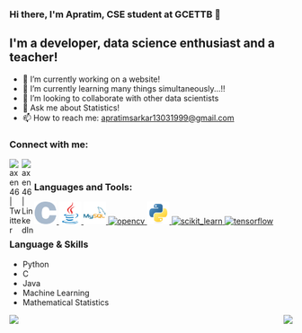 ### Hi there, I'm Apratim, CSE student at GCETTB 👋
## I'm a developer, data science enthusiast and a teacher!
<!--
**axen46/axen46** is a ✨ _special_ ✨ repository because its `README.md` (this file) appears on your GitHub profile.
- 🤔 I’m looking for help with ...
- - 📫 How to reach me: ...
- - 😄 Pronouns: ...
- - ⚡ Fun fact: ...
- - Here are some ideas to get you started:
-->

- 🔭 I’m currently working on a website!
- 🌱 I’m currently learning many things simultaneously...!!
- 👯 I’m looking to collaborate with other data scientists
- 💬 Ask me about Statistics!
- 📫 How to reach me: apratimsarkar13031999@gmail.com

### Connect with me:

[<img align="left" alt="axen46 | Twitter" width="22px" src="https://cdn.jsdelivr.net/npm/simple-icons@v3/icons/twitter.svg" />][twitter]
[<img align="left" alt="axen46 | LinkedIn" width="22px" src="https://cdn.jsdelivr.net/npm/simple-icons@v3/icons/linkedin.svg" />][linkedin]

<br />

</p>

<h3 align="left">Languages and Tools:</h3>
<p align="left"> <a href="https://www.cprogramming.com/" target="_blank"> <img src="https://raw.githubusercontent.com/devicons/devicon/master/icons/c/c-original.svg" alt="c" width="40" height="40"/> </a> <a href="https://www.java.com" target="_blank"> <img src="https://raw.githubusercontent.com/devicons/devicon/master/icons/java/java-original.svg" alt="java" width="40" height="40"/> </a> <a href="https://www.mysql.com/" target="_blank"> <img src="https://raw.githubusercontent.com/devicons/devicon/master/icons/mysql/mysql-original-wordmark.svg" alt="mysql" width="40" height="40"/> </a> <a href="https://opencv.org/" target="_blank"> <img src="https://www.vectorlogo.zone/logos/opencv/opencv-icon.svg" alt="opencv" width="40" height="40"/> </a> <a href="https://www.python.org" target="_blank"> <img src="https://raw.githubusercontent.com/devicons/devicon/master/icons/python/python-original.svg" alt="python" width="40" height="40"/> </a> <a href="https://scikit-learn.org/" target="_blank"> <img src="https://upload.wikimedia.org/wikipedia/commons/0/05/Scikit_learn_logo_small.svg" alt="scikit_learn" width="40" height="40"/> </a> <a href="https://www.tensorflow.org" target="_blank"> <img src="https://www.vectorlogo.zone/logos/tensorflow/tensorflow-icon.svg" alt="tensorflow" width="40" height="40"/> </a> </p>

<h3 align="left"> Language & Skills </h3>

- Python
- C
- Java
- Machine Learning
- Mathematical Statistics 

<p>

<a herf="https://github.com/anuraghazra/github-readme-stats">
<img align="left" src="https://github-readme-stats.vercel.app/api?username=axen46&count_private=true&show_icons=true&theme=merko" />
</a>

<a herf="https://github.com/anuraghazra/github-readme-stats">
<img align="right" src="https://github-readme-stats.vercel.app/api/top-langs/?username=axen46&layout=compact&langs_count=10&theme=merko" />
</a>

</p>


[twitter]: https://twitter.com/ApratimSarkar5
[linkedin]: https://www.linkedin.com/in/apratim-sarkar-837897135/
[webdevplaylist]: https://www.youtube.com/playlist?list=PLkwxH9e_vrAJ0WbEsFA9W3I1W-g_BTsbt
